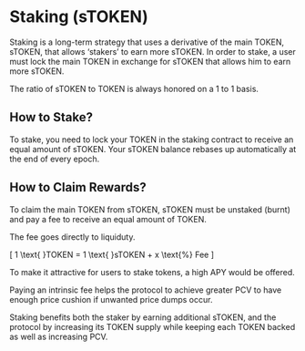 # Staking (sTOKEN)

Staking is a long-term strategy that uses a derivative of the main TOKEN, sTOKEN, that allows ‘stakers’ to earn more sTOKEN. In order to stake, a user must lock the main TOKEN in exchange for sTOKEN that allows him to earn more sTOKEN.

The ratio of sTOKEN to TOKEN is always honored on a 1 to 1 basis.

## How to Stake?

To stake, you need to lock your TOKEN in the staking contract to receive an equal amount of sTOKEN. Your sTOKEN balance rebases up automatically at the end of every epoch.

## How to Claim Rewards?

To claim the main TOKEN from sTOKEN, sTOKEN must be unstaked (burnt) and pay a fee to receive an equal amount of TOKEN.

The fee goes directly to liquiduty.

\[
1 \text{ }TOKEN = 1 \text{ }sTOKEN + x \text{%} Fee
\]

To make it attractive for users to stake tokens, a high APY would be offered.

Paying an intrinsic fee helps the protocol to achieve greater PCV to have enough price cushion if unwanted price dumps occur.

Staking benefits both the staker by earning additional sTOKEN, and the protocol by increasing its TOKEN supply while keeping each TOKEN backed as well as increasing PCV.
